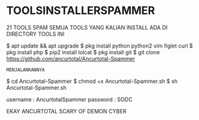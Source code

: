 # TOOLSINSTALLERSPAMMER
21 TOOLS SPAM
SEMUA TOOLS YANG KALIAN INSTALL ADA DI DIRECTORY TOOLS INI


$ apt update && apt upgrade
$ pkg install python python2 vim figlet curl
$ pkg install php
$ pip2 install lolcat
$ pkg install git
$ git clone https://github.com/ancurtotal/Ancurtotal-Spammer

```MENJALANKANNYA```

$ cd Ancurtotal-Spammer
$ chmod +x Ancurtotal-Spammer.sh
$ sh Ancurtotal-Spammer.sh

username : AncurtotalSpammer
password : SODC

EKAY ANCURTOTAL
SCARY OF DEMON CYBER
